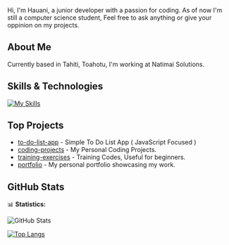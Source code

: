 Hi,
I'm Hauani, a junior developer with a passion for coding. As of now I'm still a computer science student, 
Feel free to ask anything or give your oppinion on my projects.

## About Me

Currently based in Tahiti, Toahotu, I'm working at Natimai Solutions.

## Skills & Technologies

[![My Skills](https://skillicons.dev/icons?i=html,css,c,cpp,py,js,git,fastapi&perline=8)](https://skillicons.dev)

## Top Projects

- [to-do-list-app](https://github.com/hauanitech/to-do) - Simple To Do List App ( JavaScript Focused )
- [coding-projects](https://github.com/hauanitech/coding-projects) - My Personal Coding Projects.
- [training-exercises](https://github.com/hauanitech/training-exercises) - Training Codes, Useful for beginners.
- [portfolio](https://github.com/hauanitech/portfolio) - My personal portfolio showcasing my work.

## GitHub Stats

📊 **Statistics:** 

![GitHub Stats](https://streak-stats.demolab.com?user=hauanitech&theme=tokyonight&hide_border=false)

[![Top Langs](https://github-readme-stats.vercel.app/api/top-langs/?username=hauanitech&layout=compact&theme=dark)](https://github.com/anuraghazra/github-readme-stats)
